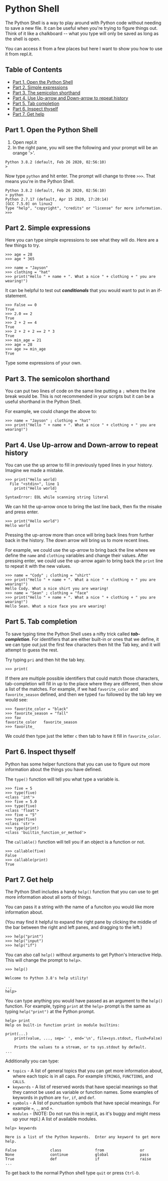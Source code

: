Python Shell
============

The Python Shell is a way to play around with Python code without needing to
save a new file.  It can be useful when you're trying to figure things out.
Think of it like a chalkboard -- what you type will only be saved as long as
the shell is open.

You can access it from a few places but here I want to show you how to use it
from repl.it.

Table of Contents
-----------------

* [Part 1. Open the Python Shell](#part-1-open-the-python-shell)
* [Part 2. Simple expressions](#part-2-simple-expressions)
* [Part 3. The semicolon shorthand](#part-3-the-semicolon-shorthand)
* [Part 4. Use Up-arrow and Down-arrow to repeat history](#part-4-use-up-arrow-and-down-arrow-to-repeat-history)
* [Part 5. Tab completion](#part-5-tab-completion)
* [Part 6. Inspect thyself](#part-6-inspect-thyself)
* [Part 7. Get help](#part-7-get-help)


Part 1. Open the Python Shell
-----------------------------

1. Open repl.it
2. In the right pane, you will see the following and your prompt will be an orange '>'.

```
Python 3.8.2 (default, Feb 26 2020, 02:56:10)
>
```

Now type `python` and hit enter. The prompt will change to three `>>>`.
That means you're in the Python Shell.

```
Python 3.8.2 (default, Feb 26 2020, 02:56:10)
> python
Python 2.7.17 (default, Apr 15 2020, 17:20:14)
[GCC 7.5.0] on linux2
Type "help", "copyright", "credits" or "license" for more information.
>>>
```


Part 2. Simple expressions
--------------------------

Here you can type simple expressions to see what they will do. Here are a few things to try.


```python3
>>> age = 28
>>> age * 365

>>> name = "Jayson"
>>> clothing = "hat"
>>> print("Hello " + name + ". What a nice " + clothing + " you are wearing!")
```

It can be helpful to test out ***conditionals*** that you would want to put in an if-statement.

```python3
>>> False == 0
True
>>> 2.0 == 2
True
>>> 2 + 2 == 4
True
>>> 2 + 2 + 2 == 2 * 3
True
>>> min_age = 21
>>> age = 28
>>> age >= min_age
True
```

Type some expressions of your own.


Part 3. The semicolon shorthand
-------------------------------

You can put two lines of code on the same line putting a `;` where the line
break would be. This is not recommended in your scripts but it can be a useful
shorthand in the Python Shell.

For example, we could change the above to:

```python3
>>> name = "Jayson" ; clothing = "hat"
>>> print("Hello " + name + ". What a nice " + clothing + " you are wearing!")
```


Part 4. Use Up-arrow and Down-arrow to repeat history
-----------------------------------------------------

You can use the up arrow to fill in previously typed lines in your history.
Imagine we made a mistake.

```python3
>>> print("Hello world)
  File "<stdin>", line 1
    print("Hello world)
                      ^
SyntaxError: EOL while scanning string literal
```

We can hit the up-arrow once to bring the last line back, then fix the misake
and press enter.

```python3
>>> print("Hello world")
Hello world
```

Pressing the up-arrow more than once will bring back lines from further back in
the history. The down arrow will bring us to more recent lines.

For example, we could use the up-arrow to bring back the line where we define
the `name` and `clothing` variables and change their values. After pressing
enter, we could use the up-arrow again to bring back the `print` line to repeat
it with the new values.

```python3
>>> name = "Cody" ; clothing = "shirt"
>>> print("Hello " + name + ". What a nice " + clothing + " you are wearing!")
Hello Cody. What a nice shirt you are wearing!
>>> name = "Sean" ; clothing = "face"
>>> print("Hello " + name + ". What a nice " + clothing + " you are wearing!")
Hello Sean. What a nice face you are wearing!
```


Part 5. Tab completion
----------------------

To save typing time the Python Shell uses a nifty trick called
***tab-completion***. For identifiers that are either built-in or ones that we
define, it we can type out just the first few characters then hit the Tab key,
and it will attempt to guess the rest.

Try typing `pri` and then hit the tab key.

```python3
>>> print(
```

If there are multiple possible identifiers that could match those characters,
tab-completion will fill in up to the place where they are different, then show
a list of the matches. For example, if we had `favorite_color` and
`favorite_season` defined, and then we typed `fav` followed by the tab key we
would see:

```python3
>>> favorite_color = "black"
>>> favorite_season = "fall"
>>> fav
favorite_color   favorite_season
>>> favorite_
```

We could then type just the letter `c` then tab to have it fill in
`favorite_color`.


Part 6. Inspect thyself
-----------------------

Python has some helper functions that you can use to figure out more
information about the things you have defined.

The `type()` function will tell you what type a variable is.

```python3
>>> five = 5
>>> type(five)
<class 'int'>
>>> five = 5.0
>>> type(five)
<class 'float'>
>>> five = "5"
>>> type(five)
<class 'str'>
>>> type(print)
<class 'builtin_function_or_method'>
```

The `callable()` function will tell you if an object is a function or not.

```python3
>>> callable(five)
False
>>> callable(print)
True
```

Part 7. Get help
----------------

The Python Shell includes a handy `help()` function that you can use to get
more information about all sorts of things.

You can pass it a string with the name of a funciton you would like more information about.

(You may find it helpful to expand the right pane by clicking the middle of the
bar between the right and left panes, and dragging to the left.)

```python3
>>> help("print")
>>> help("input")
>>> help("if")
```

You can also call `help()` without arguments to get Python's Interactive Help.
This will change the prompt to `help>`.

```python3
>>> help()

Welcome to Python 3.8's help utility!

...
help>
```

You can type anything you would have passed as an argument to the `help()`
function. For example, typing `print` at the `help>` prompt is the same as
typing `help("print")` at the Python prompt.


```python3
help> print
Help on built-in function print in module builtins:

print(...)
    print(value, ..., sep=' ', end='\n', file=sys.stdout, flush=False)

    Prints the values to a stream, or to sys.stdout by default.
...
```


Additionally you can type:

- `topics` - A list of general topics that you can get more information about,
  where each topic is in all caps. For example `STRINGS`, `FUNCTIONS`, and
  `CALLS`.
- `keywords` - A list of reserved words that have special meanings so that they
  cannot be used as variable or function names. Some examples of keywords in
  python are `for`, `if`, and `def`.
- `symbols` - A list of punctuation symbols that have special meanings. For
  example `=`, `,`, and `+`.
- `modules` - (NOTE: Do not run this in repl.it, as it's buggy and might mess up your
  repl.) A list of available modules.


```python3
help> keywords

Here is a list of the Python keywords.  Enter any keyword to get more help.

False               class               from                or
None                continue            global              pass
True                def                 if                  raise
...
```

To get back to the normal Python shell type `quit` or press `Ctrl-D`.
